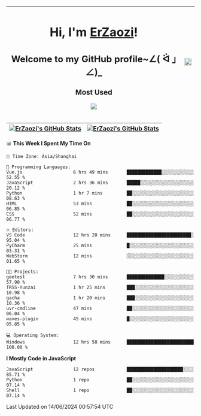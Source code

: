 |<h1>Hi, I'm <a href="https://github.com/erzaozi">ErZaozi</a>! </h1><h2>Welcome to my GitHub profile~∠( ᐛ 」∠)_</h2><p><h3>Most Used</h3><img src="https://skillicons.dev/icons?i=github,vscode,visualstudio,ubuntu,postman,pycharm,webstorm,git,docker"></p>|<img decoding="async" align=center src="https://cdn.jsdelivr.net/gh/erzaozi/erzaozi/image.gif" width="100%">|
| ----- | ----- |

| <a href="https://github.com/erzaozi"><img align="center" src="https://github-readme-stats.vercel.app/api/top-langs/?username=erzaozi&title_color=44cef6&text_color=4b5cc4&icon_color=2bbc8a&bg_color=white&langs_count=4&hide_border=true" alt="ErZaozi's GitHub Stats" /></a> | <a href="https://github.com/erzaozi"><img align="center" src="https://github-readme-stats.vercel.app/api?username=erzaozi&show_icons=true&line_height=27&count_private=true&title_color=44cef6&text_color=4b5cc4&icon_color=2bbc8a&bg_color=white&hide_border=true" alt="ErZaozi's GitHub Stats" /></a> |
| ----- | ----- |
<!--START_SECTION:waka-->
📊 **This Week I Spent My Time On** 

```text
🕑︎ Time Zone: Asia/Shanghai

💬 Programming Languages: 
Vue.js                   6 hrs 49 mins       █████████████░░░░░░░░░░░░   52.55 % 
JavaScript               2 hrs 36 mins       █████░░░░░░░░░░░░░░░░░░░░   20.12 % 
Python                   1 hr 7 mins         ██░░░░░░░░░░░░░░░░░░░░░░░   08.63 % 
HTML                     53 mins             ██░░░░░░░░░░░░░░░░░░░░░░░   06.85 % 
CSS                      52 mins             ██░░░░░░░░░░░░░░░░░░░░░░░   06.77 % 

🔥 Editors: 
VS Code                  12 hrs 20 mins      ████████████████████████░   95.04 % 
PyCharm                  25 mins             █░░░░░░░░░░░░░░░░░░░░░░░░   03.31 % 
WebStorm                 12 mins             ░░░░░░░░░░░░░░░░░░░░░░░░░   01.65 % 

🐱‍💻 Projects: 
geetest                  7 hrs 30 mins       ██████████████░░░░░░░░░░░   57.90 % 
TRSS-Yunzai              1 hr 25 mins        ███░░░░░░░░░░░░░░░░░░░░░░   10.98 % 
gacha                    1 hr 20 mins        ███░░░░░░░░░░░░░░░░░░░░░░   10.36 % 
uvr-cmdline              47 mins             ██░░░░░░░░░░░░░░░░░░░░░░░   06.04 % 
waves-plugin             45 mins             █░░░░░░░░░░░░░░░░░░░░░░░░   05.85 % 

💻 Operating System: 
Windows                  12 hrs 58 mins      █████████████████████████   100.00 % 
```

**I Mostly Code in JavaScript** 

```text
JavaScript               12 repos            █████████████████████░░░░   85.71 % 
Python                   1 repo              ██░░░░░░░░░░░░░░░░░░░░░░░   07.14 % 
Shell                    1 repo              ██░░░░░░░░░░░░░░░░░░░░░░░   07.14 % 
```




 Last Updated on 14/06/2024 00:57:54 UTC
<!--END_SECTION:waka-->
